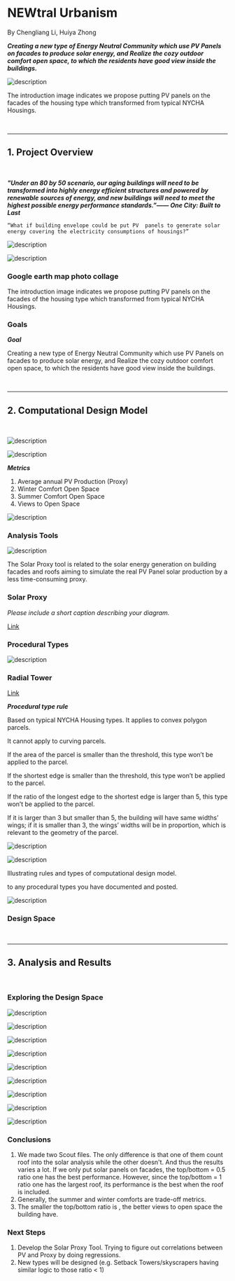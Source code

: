 # NEWtral Urbanism 

By Chengliang Li, Huiya Zhong

***Creating a new type of Energy Neutral Community which use PV Panels on facades to produce solar energy, and Realize the cozy outdoor comfort open space, to which the residents have good view inside the buildings.***


![description](https://github.com/XIM-GSAPP/XIM-GSAPP-Fa20/raw/main/src/images/solar-design%20space.jpg)

The introduction image indicates we propose putting PV panels on the facades of the housing type which transformed from typical NYCHA Housings.

<br />

***

## 1. Project Overview

<br />



***"Under an 80 by 50 scenario, our aging buildings will need to be transformed into highly energy efficient structures and powered by renewable sources of energy, and new buildings will need to meet the highest possible energy performance standards.”—— One City: Built to Last***

```
“What if building envelope could be put PV  panels to generate solar energy covering the electricity consumptions of housings?”
```

![description](https://github.com/XIM-GSAPP/XIM-GSAPP-Fa20/raw/main/src/images/solar-site.png)

![description](https://github.com/XIM-GSAPP/XIM-GSAPP-Fa20/raw/main/src/images/solar-collage.jpg)

### Google earth map photo collage

The introduction image indicates we propose putting PV panels on the facades of the housing type which transformed from typical NYCHA Housings.


### Goals



***Goal***

Creating a new type of Energy Neutral Community which use PV Panels on facades to produce solar energy, and Realize the cozy outdoor comfort open space, to which the residents have good view inside the buildings.



<br />

***

## 2. Computational Design Model

<br />

![description](https://github.com/XIM-GSAPP/XIM-GSAPP-Fa20/raw/main/src/images/solar-CompDesignModelDiagram-01.jpg)

![description](https://github.com/XIM-GSAPP/XIM-GSAPP-Fa20/raw/main/src/images/solar-inputs.jpg)

***Metrics***
1. Average annual PV Production (Proxy)
2. Winter Comfort Open Space
3. Summer Comfort Open Space
4. Views to Open Space

![description](https://github.com/XIM-GSAPP/XIM-GSAPP-Fa20/raw/main/src/images/solar-outputs.jpg)



### Analysis Tools

![description](https://github.com/XIM-GSAPP/XIM-GSAPP-Fa20/raw/main/src/tools/Environmental/Solar%20Proxy/file/tool-1.jpg)



The Solar Proxy tool is related to the solar energy generation on building facades and roofs aiming to simulate the real PV Panel solar production by a less time-consuming proxy.

### Solar Proxy

*Please include a short caption describing your diagram.*

[Link](https://github.com/XIM-GSAPP/XIM-GSAPP-Fa20/blob/main/src/tools/Environmental/Solar%20Proxy/Solar%20Energy%20Proxy.md)



### Procedural Types

![description](https://github.com/XIM-GSAPP/XIM-GSAPP-Fa20/raw/main/src/types/Radial%20Tower/file/radialTower.jpg)

### Radial Tower

[Link](https://github.com/XIM-GSAPP/XIM-GSAPP-Fa20/blob/main/src/types/Radial%20Tower/Radial%20Tower.md)

***Procedural type rule***


Based on typical NYCHA Housing types. It applies to convex polygon parcels.

It cannot apply to curving parcels.

If the area of the parcel is smaller than the threshold, this type won’t be applied to the parcel.

If the shortest edge is smaller than the threshold, this type won’t be applied to the parcel.

If the ratio of the longest edge to the shortest edge is larger than 5, this type won’t be applied to the parcel.

If it is larger than 3 but smaller than 5, the building will have same widths’ wings; if it is smaller than 3,  the wings’ widths will be in proportion, which is relevant to the geometry of the parcel.



![description](https://github.com/XIM-GSAPP/XIM-GSAPP-Fa20/raw/main/src/types/Radial%20Tower/file/ratios-01.jpg)


![description](https://github.com/XIM-GSAPP/XIM-GSAPP-Fa20/raw/main/src/types/Radial%20Tower/file/heightsVariation.jpg)

Illustrating rules and types of computational design model.

 to any procedural types you have documented and posted.

![description](https://github.com/XIM-GSAPP/XIM-GSAPP-Fa20/raw/main/src/types/Radial%20Tower/file/toKnow.jpg)


### Design Space





<br />

***

## 3. Analysis and Results

<br />

### Exploring the Design Space

![description](https://github.com/XIM-GSAPP/XIM-GSAPP-Fa20/raw/main/src/images/solar-0.5-best-show.JPG)

![description](https://github.com/XIM-GSAPP/XIM-GSAPP-Fa20/raw/main/src/images/solar-0.75-best-show.JPG)

![description](https://github.com/XIM-GSAPP/XIM-GSAPP-Fa20/raw/main/src/images/solar-1-best-show.JPG)

![description](https://github.com/XIM-GSAPP/XIM-GSAPP-Fa20/raw/main/src/images/solar-S-grid-solar-best-show.JPG)

![description](https://github.com/XIM-GSAPP/XIM-GSAPP-Fa20/raw/main/src/images/solar-SE-grid-solar-best-show.JPG)

![description](https://github.com/XIM-GSAPP/XIM-GSAPP-Fa20/raw/main/src/images/solar-narutral-grid-solar-best-show.JPG)

![description](https://github.com/XIM-GSAPP/XIM-GSAPP-Fa20/raw/main/src/images/solar-voronoi-solar-best-show.JPG)

![description](https://github.com/XIM-GSAPP/XIM-GSAPP-Fa20/raw/main/src/images/solar-best-show.JPG)

![description](https://github.com/XIM-GSAPP/XIM-GSAPP-Fa20/raw/main/src/images/solar-view-best-show.JPG)




### Conclusions

1. We made two Scout files. The only difference is that one of them count roof into the solar analysis while the other doesn't. And thus the results varies a lot. If we only put solar panels on facades, the top/bottom = 0.5 ratio one has the best performance. However, since the top/bottom = 1 ratio one has the largest roof, its performance is the best when the roof is included.
2. Generally, the summer and winter comforts are trade-off metrics.
3. The smaller the top/bottom ratio is , the better views to open space the building have.

### Next Steps

1. Develop the Solar Proxy Tool. Trying to figure out correlations between PV and Proxy by doing regressions.
2. New types will be designed (e.g. Setback Towers/skyscrapers having similar logic to those ratio < 1)
